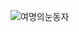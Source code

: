 ![여명의눈동자](https://github.com/ElaYJ/Study_EDA/assets/153154981/1c222cfa-1abb-4d75-81a7-2a2e22ae044d)
